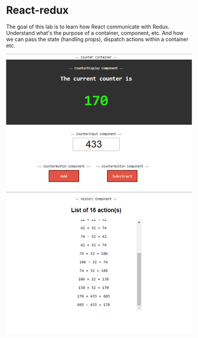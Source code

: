 # React-redux
The goal of this lab is to learn how React communicate with Redux. 
Understand what's the purpose of a container, component, etc.
And how we can pass the state (handling props), dispatch actions within a container etc.

![](images/preview.png)
